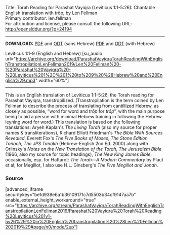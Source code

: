 <html>
<head></head>
<body>
Title: Torah Reading for Parashat Vayiqra (Leviticus 1:1-5:26): Chantable English translation with trōp, by Len Fellman<br />
Primary contributor: len.fellman<br />
For attribution and license, please consult the following URL: <a href="http://opensiddur.org/?p=24194">http://opensiddur.org/?p=24194</a>
<p />
<hr />

<style type="text/css" media="all">.printfriendly {display: none!important;}</style>

<strong>DOWNLOAD:</strong> 
<a href="https://archive.org/download/ParashatVayiqraTorahReadingWithEnglishTranstropilationLenFellman2019/Parashat%20Vayiqra%20Torah%20Reading%20Leviticus%201v1-5v26%29%20in%20English%20transtropilation%20%28Len%20Fellman%202019%29%20-%20english%20only.pdf">PDF</a> and <a href="https://archive.org/download/ParashatVayiqraTorahReadingWithEnglishTranstropilationLenFellman2019/Parashat%20Vayiqra%20Torah%20Reading%20Leviticus%201v1-5v26%29%20in%20English%20transtropilation%20%28Len%20Fellman%202019%29%20-%20english%20only.odt">ODT</a> (sans Hebrew) 
<a href="https://archive.org/download/ParashatVayiqraTorahReadingWithEnglishTranstropilationLenFellman2019/Parashat%20Vayiqra%20Torah%20Reading%20Leviticus%201v1-5v26%29%20in%20English%20transtropilation%20%28Len%20Fellman%202019%29.pdf">PDF</a> and <a href="https://archive.org/download/ParashatVayiqraTorahReadingWithEnglishTranstropilationLenFellman2019/Parashat%20Vayiqra%20Torah%20Reading%20Leviticus%201v1-5v26%29%20in%20English%20transtropilation%20%28Len%20Fellman%202019%29.odt">ODT</a> (with Hebrew)

Leviticus 1:1-9 (English and Hebrew) [su_audio url="https://archive.org/download/ParashatVayiqraTorahReadingWithEnglishTranstropilationLenFellman2019/Len%20Fellman%20-%20Parashat%20Vayiqra%20-%20Leviticus%201%2C%201%20to%209%20%28Hebrew%20and%20English%29.mp3" width="60%"]

<hr />

This is an English translation of Leviticus 1:1-5:26, the Torah reading for Parashat Vayiqra, transtropilized. (Transtropilation is the term coined by Len Fellman to describe the process of translating from cantillized Hebrew, as closely as possible, “word for word and <em>trōp</em> for <em>trōp</em>”, with the main purpose being to aid a person with minimal Hebrew training in following the Hebrew leyning word for word.) This translation is based on the following translations: Aryeh Kaplan's <em>The Living Torah</em> (also my source for proper names & transliterations), Richard Elliott Friedman's <em>The Bible With Sources Revealed</em>, Everett Fox's <em>The Five Books of Moses</em>, <em>The Stone Edition Tanach</em>, <em>The JPS Tanakh</em> (Hebrew-English 2nd Ed. 2000) along with Orlinsky's <em>Notes on the New Translation of the Torah</em>, <em>The Jerusalem Bible</em> (1966, also my source for topic headings), <em>The New King James Bible</em>; occasionally, esp. for Haftarot: <em>The Torah—A Modern Commentary</em> by Plaut et al; for Megillot, I also use H.L. Ginsberg's <em>The Five Megillot and Jonah</em>.

<h3>Source</h3>

[advanced_iframe securitykey="be1d939e6a1b36109171c7d5503b34cf9147aa7b" enable_external_height_workaround="true" src="https://archive.org/stream/ParashatVayiqraTorahReadingWithEnglishTranstropilationLenFellman2019/Parashat%20Vayiqra%20Torah%20Reading%20Leviticus%201v1-5v26%29%20in%20English%20transtropilation%20%28Len%20Fellman%202019%29#page/n0/mode/2up"]

</body>
</html>